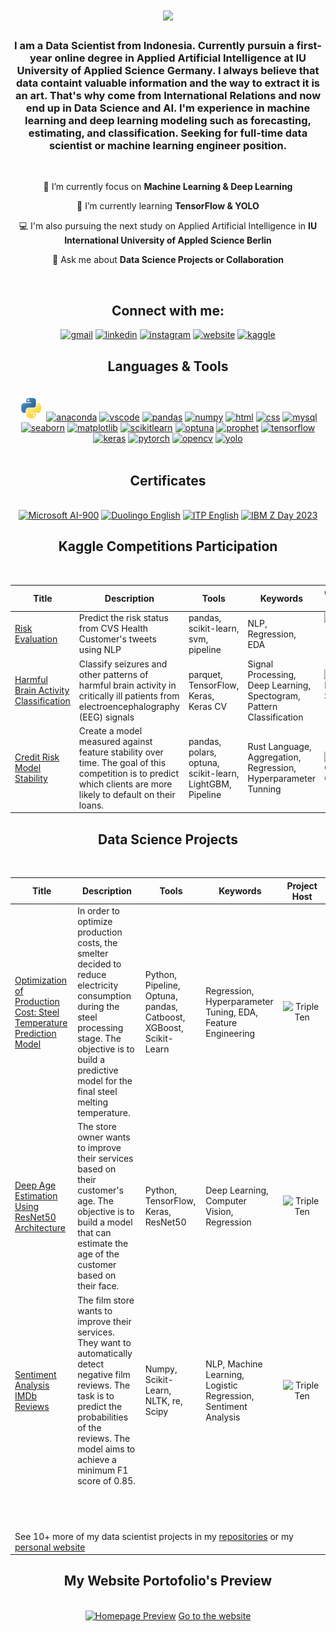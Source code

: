 <h1 align="center">
    <img src="https://readme-typing-svg.herokuapp.com/?font=Roboto+Slap&size=40&weight=600&center=true&vCenter=true&color=5C5427&width=500&height=70&duration=4000&lines=Hi+There!+👋;+I'm+Nashih+Abdul!;"/>
</h1>

<h3 align='center'>I am a Data Scientist from Indonesia. Currently pursuin a first-year online degree in Applied Artificial Intelligence at IU University of Applied Science Germany. I always believe that data containt valuable information and the way to extract it is an art. That's why come from International Relations and now end up in Data Science and AI. I'm experience in machine learning and deep learning modeling such as forecasting, estimating, and classification. Seeking for full-time data scientist or machine learning engineer position.</h3>

<br/>

<div align="center">
 
 🔭 I’m currently focus on **Machine Learning & Deep Learning**
 
 🌱 I’m currently learning **TensorFlow & YOLO** 
 
 💻 I'm also pursuing the next study on Applied Artificial Intelligence in **IU International University of Appled Science Berlin**

💬 Ask me about **Data Science Projects or Collaboration**
</div>

<br/>

<h2 align="center">Connect with me:</h2>
<div align="center"> 
  <a href="nashihabdul.h@gmail.com">
    <img src="https://cdn.jsdelivr.net/gh/devicons/devicon@latest/icons/google/google-plain.svg" alt='gmail' height='40'/></a>
  <a href="https://linkedin.com/in/nashihabdul">
    <img src="https://cdn.jsdelivr.net/gh/devicons/devicon@latest/icons/linkedin/linkedin-original.svg" alt='linkedin' height='40'/></a>
  <a href="https://www.instagram.com/bangnashih/">
    <img src="https://raw.githubusercontent.com/rahuldkjain/github-profile-readme-generator/master/src/images/icons/Social/instagram.svg" alt='instagram' height='40'/></a>
  <a href="https://nashihabdul.github.io"">
    <img src="https://cdn.jsdelivr.net/gh/devicons/devicon@latest/icons/github/github-original.svg" alt='website' height='40'/></a>
  <a href="https://kaggle.com/bangnashih"">
    <img src="https://cdn.jsdelivr.net/gh/devicons/devicon@latest/icons/kaggle/kaggle-original.svg" alt='kaggle' height='40'/></a>
</div>

<h2 align="center">Languages & Tools</h2>
<br/>
<div align="center">
  <a href="https://www.python.org/">
    <img src="https://raw.githubusercontent.com/devicons/devicon/master/icons/python/python-original.svg" alt="python" width="40" height="40" style="max-width: 100%" /></a>
  <a href="https://www.anaconda.com/">
    <img src="https://cdn.jsdelivr.net/gh/devicons/devicon@latest/icons/anaconda/anaconda-original.svg" alt="anaconda" width="40" height="40" style="max-width: 100%" /></a>
  <a href="https://code.visualstudio.com/">
    <img src="https://cdn.jsdelivr.net/gh/devicons/devicon@latest/icons/vscode/vscode-original.svg" alt="vscode" width="40" height="40" style="max-width: 100%"/><a/>
  <a href="https://pandas.pydata.org/">
    <img src="https://cdn.jsdelivr.net/gh/devicons/devicon@latest/icons/pandas/pandas-original-wordmark.svg" alt="pandas" width="40" height="40" style="max-width: 100%"/><a/>
  <a href="https://numpy.org/">
    <img src="https://cdn.jsdelivr.net/gh/devicons/devicon@latest/icons/numpy/numpy-original-wordmark.svg" alt="numpy" width="40" height="40" style="max-width: 100%"/><a/>
  <a href="https://www.w3.org/html/">
    <img src="https://cdn.jsdelivr.net/gh/devicons/devicon@latest/icons/html5/html5-original.svg" alt="html" width="40" height="40" style="max-width: 100%"/><a/>
  <a href="https://www.w3schools.com/css/">
    <img src="https://cdn.jsdelivr.net/gh/devicons/devicon@latest/icons/css3/css3-original.svg" alt="css" width="40" height="40" style="max-width: 100%"/><a/>
  <a href="https://www.mysql.com/">
    <img src="https://cdn.jsdelivr.net/gh/devicons/devicon@latest/icons/mysql/mysql-original-wordmark.svg" alt="mysql" width="40" height="40" style="max-width: 100%"/><a/>
  <a href="https://seaborn.pydata.org/">
    <img src="https://seaborn.pydata.org/_images/logo-mark-lightbg.svg" alt="seaborn" width="40" height="40" style="max-width: 100%"/><a/>
  <a href="https://matplotlib.org/">
    <img src="https://cdn.jsdelivr.net/gh/devicons/devicon@latest/icons/matplotlib/matplotlib-original-wordmark.svg" alt="matplotlib" width="40" height="40" style="max-width: 100%"/><a/>
  <a href="https://scikit-learn.org/">
    <img src="https://cdn.jsdelivr.net/gh/devicons/devicon@latest/icons/scikitlearn/scikitlearn-original.svg" alt="scikitlearn" width="40" height="40" style="max-width: 100%"/><a/>
  <a href="https://optuna.org/">
    <img src="http://vitelek.com/wp-content/themes/preferred/assets/img/projects/optuna/pict01.jpg" alt="optuna" height="40" style="max-width: 100%"/><a/>
  <a href="http://facebook.github.io/prophet/">
    <img src="https://miro.medium.com/v2/resize:fit:720/format:webp/0*tVCene42rgUTNv9Q.png" alt="prophet" height="40" style="max-width: 100%"/><a/>
  <a href="https://www.tensorflow.org/">
    <img src="https://cdn.jsdelivr.net/gh/devicons/devicon@latest/icons/tensorflow/tensorflow-original.svg" alt="tensorflow" width="40" height="40" style="max-width: 100%"/><a/>
  <a href="https://keras.io/">
    <img src="https://cdn.jsdelivr.net/gh/devicons/devicon@latest/icons/keras/keras-original.svg" alt="keras" width="40" height="40" style="max-width: 100%"/><a/>
  <a href="https://pytorch.org/">
    <img src="https://cdn.jsdelivr.net/gh/devicons/devicon@latest/icons/pytorch/pytorch-original.svg" alt="pytorch" width="40" height="40" style="max-width: 100%"/><a/>
  <a href="https://opencv.org/">
    <img src="https://cdn.jsdelivr.net/gh/devicons/devicon@latest/icons/opencv/opencv-original-wordmark.svg" alt="opencv" width="40" height="40" style="max-width: 100%"/><a/>
  <a href="https://pjreddie.com/yolo/">
    <img src="https://pjreddie.com/media/image/yologo_2.png" alt="yolo" height="40" style="max-width: 100%"/><a/>
</div>
<br/>

<h2 align="center">Certificates</h2>
<br/>
<div align="center">
  <a href="https://github.com/nashihabdul/certficates/blob/main/microsoft%20ai%20fundamentals.pdf">
    <img src="https://learn.microsoft.com/en-us/media/learn/certification/badges/microsoft-certified-fundamentals-badge.svg" alt="Microsoft AI-900" height="60" style="max-width: 100%"/><a/>
  <a href="https://github.com/nashihabdul/certficates/blob/main/duolingo_english_test.pdf">
    <img src="https://static.wixstatic.com/media/8b19d9_ebf5d374b3044af4b73cc2def43e5cdc~mv2.png/v1/fill/w_749,h_1001,al_c,q_90,usm_0.66_1.00_0.01,enc_auto/8b19d9_ebf5d374b3044af4b73cc2def43e5cdc~mv2.png" alt="Duolingo English" height="60" style="max-width: 100%"/><a/>
  <a href="https://github.com/nashihabdul/certficates/blob/main/itp_online_blc.pdf">
    <img src="https://is1-ssl.mzstatic.com/image/thumb/Purple122/v4/b3/b6/6e/b3b66e9d-aa6e-8abd-3839-9893c0fe51fe/AppIcon-0-0-1x_U007emarketing-0-0-0-5-0-0-sRGB-0-0-0-GLES2_U002c0-512MB-85-220-0-0.png/512x512bb.jpg" alt="ITP English" height="60" style="max-width: 100%"/><a/>
  <a href="https://github.com/nashihabdul/certficates/blob/main/ibm_z_day.pdf">
    <img src="https://v.fastcdn.co/u/0bc8903d/64422810-0-zDay-23-IP-Banner-dr.png" alt="IBM Z Day 2023" height="60" style="max-width: 100%"/><a/>
</div>

<h2 align="center">Kaggle Competitions Participation</h2>
<br/>
<div align="center">
    <table>
    <thead>
        <tr>
            <th>Title</th>
            <th>Description</th>
            <th>Tools</th>
            <th>Keywords</th>
            <th>Competition Host</th>
        </tr>
    </thead>
    <tbody>
        <tr>
            <td><a href="https://www.kaggle.com/competitions/world-championship-2023-risk-evaluation?rvi=1">Risk Evaluation</a></td>
            <td>Predict the risk status from CVS Health Customer's tweets using NLP</td>
            <td>pandas, scikit-learn, svm, pipeline</td>
            <td>NLP, Regression, EDA</td>
            <td align="center"><img src="https://media.licdn.com/dms/image/D4E0BAQG7Kz8L8a9cjA/company-logo_200_200/0/1666224378116/isods_logo?e=2147483647&v=beta&t=_kFOvcWA45R_rIvbppejUdc9ap71CBtqR36ZrbURRYg" alt="International Society of Data Scientist" height="40" style="max-width: 100%" /></td>
        </tr>
        <tr>
            <td><a href="https://www.kaggle.com/competitions/hms-harmful-brain-activity-classification">Harmful Brain Activity Classification</a></td>
            <td>Classify seizures and other patterns of harmful brain activity in critically ill patients from electroencephalography (EEG) signals</td>
            <td>parquet, TensorFlow, Keras, Keras CV</td>
            <td>Signal Processing, Deep Learning, Spectogram, Pattern Classification</td>
            <td><img src="https://hms.harvard.edu/themes/shared/harvardmedical/logo.svg" alt="Harvard Medical School (HMS)" height="40" style="max-width: 100%" /></td>
        </tr>
        <tr>
            <td><a href="https://www.kaggle.com/competitions/home-credit-credit-risk-model-stability">Credit Risk Model Stability</a></td>
            <td>Create a model measured against feature stability over time. The goal of this competition is to predict which clients are more likely to default on their loans.</td>
            <td>pandas, polars, optuna, scikit-learn, LightGBM, Pipeline</td>
            <td>Rust Language, Aggregation, Regression, Hyperparameter Tunning</td>
            <td><img src="https://www.homecredit.net/wp-content/uploads/2022/10/homecredit.svg" alt="Home Credit Group" height="40" style="max-width: 100%" /></td>
        </tr>
    </tbody>
    </table>
</div>

<h2 align="center">Data Science Projects</h2>
<br/>
<div align="center">
    <table>
    <thead>
        <tr>
            <th>Title</th>
            <th>Description</th>
            <th>Tools</th>
            <th>Keywords</th>
            <th>Project Host</th>
        </tr>
    </thead>
    <tbody>
        <tr>
            <td><a href="https://github.com/nashihabdul/data_science_projects/blob/main/steel_temperature_prediction/steel_temperature_estimation.ipynb">Optimization of Production Cost: Steel Temperature Prediction Model</a></td>
            <td>In order to optimize production costs, the smelter decided to reduce electricity consumption during the steel processing stage. The objective is to build a predictive model for the final steel melting temperature.</td>
            <td>Python, Pipeline, Optuna, pandas, Catboost, XGBoost, Scikit-Learn</td>
            <td>Regression, Hyperparameter Tuning, EDA, Feature Engineering</td>
            <td align="center"><img src="https://comeet-euw-app.s3.amazonaws.com/2200/2870caa9b59ddb91b39235ad102a0945ced99e5c" alt="TripleTen" height="20" style="max-width: 100%" /></td>
        </tr>
        <tr>
            <td><a href="https://github.com/nashihabdul/data_science_projects/blob/main/deep_age_estimation/deep_age_estimation.ipynb">Deep Age Estimation Using ResNet50 Architecture</a></td>
            <td>The store owner wants to improve their services based on their customer's age. The objective is to build a model that can estimate the age of the customer based on their face.</td>
            <td>Python, TensorFlow, Keras, ResNet50</td>
            <td>Deep Learning, Computer Vision, Regression</td>
            <td align="center"><img src="https://comeet-euw-app.s3.amazonaws.com/2200/2870caa9b59ddb91b39235ad102a0945ced99e5c" alt="TripleTen" height="40" style="max-width: 100%" /></td>
        </tr>
        <tr>
            <td><a href="https://github.com/nashihabdul/data_science_projects/blob/main/sentiment_analysis_imdb/sentiment_analysis_imdb_reviews.ipynb">Sentiment Analysis IMDb Reviews</a></td>
            <td>The film store wants to improve their services. They want to automatically detect negative film reviews. The task is to predict the probabilities of the reviews. The model aims to achieve a minimum F1 score of 0.85.</td>
            <td>Numpy, Scikit-Learn, NLTK, re, Scipy</td>
            <td>NLP, Machine Learning, Logistic Regression, Sentiment Analysis</td>
            <td align="center"><img src="https://comeet-euw-app.s3.amazonaws.com/2200/2870caa9b59ddb91b39235ad102a0945ced99e5c" alt="TripleTen" height="40" style="max-width: 100%" /></td>
        </tr>
        <tr>
            <td></td>
            <td></td>
            <td></td>
            <td></td>
            <td align="center"><img src="" alt="" height="40" style="max-width: 100%" /></td>
        </tr>
        <tr>
            <td></td>
            <td></td>
            <td></td>
            <td></td>
            <td align="center"><img src="" alt="" height="40" style="max-width: 100%" /></td>
        </tr>
        <tr>
            <td></td>
            <td></td>
            <td></td>
            <td></td>
            <td align="center"><img src="" alt="" height="40" style="max-width: 100%" /></td>
        </tr>
        <tr>
            <td colspan="5">See 10+ more of my data scientist projects in my <a href="https://github.com/nashihabdul/data_science_projects/">repositories</a> or my <a href="https://nashihabdul.github.io">personal website</a></td>
        </tr>
    </tbody>
    </table>
</div>

<h2 align="center">My Website Portofolio's Preview</h2>
<br/>
<div align="center">
  <a href="nashihabdul.github.io">
    <img src="https://github.com/nashihabdul/nashihabdul/blob/main/homepage_preview.png" alt="Homepage Preview" style="max-width: 100%"/><a/>
  <a href="nashihabdul.github.io">Go to the website</a>
</div>
